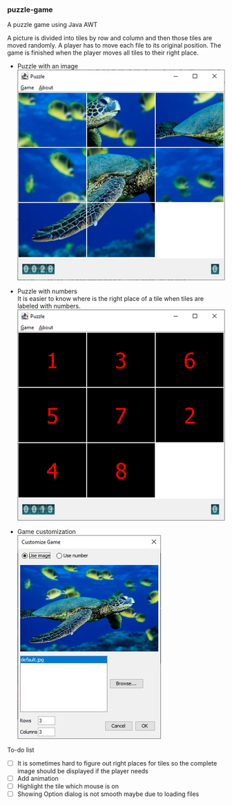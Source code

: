 ### puzzle-game
A puzzle game using Java AWT

A picture is divided into tiles by row and column and then those tiles are moved randomly. A player has to move each file to its original position.
The game is finished when the player moves all tiles to their right place.

- Puzzle with an image  
  <img src="images/Puzzle1.jpg">

- Puzzle with numbers  
  It is easier to know where is the right place of a tile when tiles are labeled with numbers.  
  <img src="images/Puzzle2.png">

- Game customization  
  <img src="images/Puzzle3.jpg">

To-do list
  - [ ] It is sometimes hard to figure out right places for tiles so the complete image should be displayed if the player needs
  - [ ] Add animation
  - [ ] Highlight the tile which mouse is on
  - [ ] Showing Option dialog is not smooth maybe due to loading files
